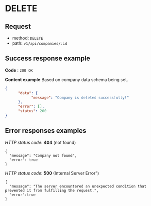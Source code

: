 # DELETE

## Request

* method: `DELETE`
* path: `v1/api/companies/:id`

## Success response example

**Code** : `200 OK`

**Content example**
Based on company data schema being set.

```json
{
      "data": {
            "message": "Company is deleted successfully!"
      },
      "error": [],
      "status": 200
}
```


## Error responses examples

*HTTP status code*: **404** (not found)

    {
      "message": "Company not found",
      "error": true
    }

*HTTP status code*: **500** (Internal Server Error")

    {
      "message": "The server encountered an unexpected condition that prevented it from fulfilling the request.",
      "error":true
    }